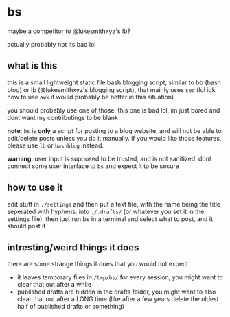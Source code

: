 # bs
maybe a competitor to @lukesmithxyz's lb?

actually probably not its bad lol


## what is this
this is a small lightweight static file bash blogging script, similar
to bb (bash blog) or lb (@lukesmithxyz's blogging script), that mainly
uses `sed` (lol idk how to use `awk` it would probably be better in this
situation)

you should probably use one of those, this one is bad lol, im just bored
and dont want my contributings to be blank

**note**: `bs` is **only** a script for posting to a blog website, and
will not be able to edit/delete posts unless you do it manually. if you
would like those features, please use `lb` or `bashblog` instead.

**warning**: user input is supposed to be trusted, and is not sanitized. dont
connect some user interface to `bs` and expect it to be secure

## how to use it
edit stuff in `./settings` and then put a text file, with the name being the
title seperated with hyphens, into `./.drafts/` (or whatever you set it in
the settings file). then just run bs in a terminal and select what to post,
and it should post it

## intresting/weird things it does
there are some strange things it does that you would not expect
* it leaves temporary files in `/tmp/bs/` for every session, you might want
to clear that out after a while
* published drafts are hidden in the drafts folder, you might want
to also clear that out after a LONG time (like after a few years delete the
oldest half of published drafts or something)

